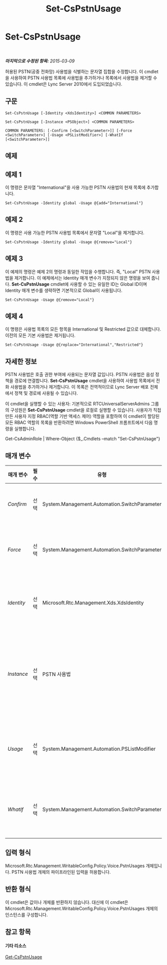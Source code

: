 ﻿---
title: Set-CsPstnUsage
TOCTitle: Set-CsPstnUsage
ms:assetid: ecba9ed6-4845-4035-933e-0c540d530b72
ms:mtpsurl: https://technet.microsoft.com/ko-kr/library/Gg399069(v=OCS.15)
ms:contentKeyID: 49305439
ms.date: 08/10/2015
mtps_version: v=OCS.15
ms.translationtype: HT
---

# Set-CsPstnUsage

 

_**마지막으로 수정된 항목:** 2015-03-09_

허용된 PSTN(공중 전화망) 사용법을 식별하는 문자열 집합을 수정합니다. 이 cmdlet을 사용하여 PSTN 사용법 목록에 사용법을 추가하거나 목록에서 사용법을 제거할 수 있습니다. 이 cmdlet은 Lync Server 2010에서 도입되었습니다.

## 구문

    Set-CsPstnUsage [-Identity <XdsIdentity>] <COMMON PARAMETERS>

    Set-CsPstnUsage [-Instance <PSObject>] <COMMON PARAMETERS>

    COMMON PARAMETERS: [-Confirm [<SwitchParameter>]] [-Force <SwitchParameter>] [-Usage <PSListModifier>] [-WhatIf [<SwitchParameter>]]

## 예제

## 예제 1

이 명령은 문자열 "International"을 사용 가능한 PSTN 사용법의 현재 목록에 추가합니다.

    Set-CsPstnUsage -Identity global -Usage @{add="International"}

## 예제 2

이 명령은 사용 가능한 PSTN 사용법 목록에서 문자열 "Local"을 제거합니다.

    Set-CsPstnUsage -Identity global -Usage @{remove="Local"}

## 예제 3

이 예제의 명령은 예제 2의 명령과 동일한 작업을 수행합니다. 즉, "Local" PSTN 사용법을 제거합니다. 이 예제에서는 Identity 매개 변수가 지정되지 않은 명령을 보여 줍니다. **Set-CsPstnUsage** cmdlet에 사용할 수 있는 유일한 ID는 Global ID이며 Identity 매개 변수를 생략하면 기본적으로 Global이 사용됩니다.

    Set-CsPstnUsage -Usage @{remove="Local"}

## 예제 4

이 명령은 사용법 목록의 모든 항목을 International 및 Restricted 값으로 대체합니다. 이전의 모든 기본 사용법은 제거됩니다.

    Set-CsPstnUsage -Usage @{replace="International","Restricted"}

## 자세한 정보

PSTN 사용법은 호출 권한 부여에 사용되는 문자열 값입니다. PSTN 사용법은 음성 정책을 경로에 연결합니다. **Set-CsPstnUsage** cmdlet을 사용하여 사용법 목록에서 전화 사용법을 추가하거나 제거합니다. 이 목록은 전역적이므로 Lync Server 배포 전체에서 정책 및 경로에 사용될 수 있습니다.

이 cmdlet을 실행할 수 있는 사용자: 기본적으로 RTCUniversalServerAdmins 그룹의 구성원은 **Set-CsPstnUsage** cmdlet을 로컬로 실행할 수 있습니다. 사용자가 직접 만든 사용자 지정 RBAC(역할 기반 액세스 제어) 역할을 포함하여 이 cmdlet이 할당된 모든 RBAC 역할의 목록을 반환하려면 Windows PowerShell 프롬프트에서 다음 명령을 실행합니다.

Get-CsAdminRole | Where-Object {$\_.Cmdlets –match "Set-CsPstnUsage"}

## 매개 변수


<table>
<colgroup>
<col style="width: 25%" />
<col style="width: 25%" />
<col style="width: 25%" />
<col style="width: 25%" />
</colgroup>
<thead>
<tr class="header">
<th>매개 변수</th>
<th>필수</th>
<th>유형</th>
<th>설명</th>
</tr>
</thead>
<tbody>
<tr class="odd">
<td><p><em>Confirm</em></p></td>
<td><p>선택</p></td>
<td><p>System.Management.Automation.SwitchParameter</p></td>
<td><p>명령을 실행하기 전에 확인 메시지를 표시합니다.</p></td>
</tr>
<tr class="even">
<td><p><em>Force</em></p></td>
<td><p>선택</p></td>
<td><p>System.Management.Automation.SwitchParameter</p></td>
<td><p>변경 내용을 적용하기 전에 표시될 수 있는 확인 메시지를 숨깁니다.</p></td>
</tr>
<tr class="odd">
<td><p><em>Identity</em></p></td>
<td><p>선택</p></td>
<td><p>Microsoft.Rtc.Management.Xds.XdsIdentity</p></td>
<td><p>이러한 설정이 적용되는 범위입니다. 이 cmdlet의 ID는 항상 Global입니다.</p></td>
</tr>
<tr class="even">
<td><p><em>Instance</em></p></td>
<td><p>선택</p></td>
<td><p>PSTN 사용법</p></td>
<td><p>PSTN 사용법 개체에 대한 참조입니다. 이 개체의 유형은 PstnUsages여야 하며, <strong>Get-CsPstnUsage</strong> cmdlet을 호출하여 검색할 수 있습니다.</p></td>
</tr>
<tr class="odd">
<td><p><em>Usage</em></p></td>
<td><p>선택</p></td>
<td><p>System.Management.Automation.PSListModifier</p></td>
<td><p>허용되는 사용법 문자열의 목록을 포함합니다. 이러한 항목은 임의의 문자열 값일 수 있습니다.</p></td>
</tr>
<tr class="even">
<td><p><em>WhatIf</em></p></td>
<td><p>선택</p></td>
<td><p>System.Management.Automation.SwitchParameter</p></td>
<td><p>명령을 실제로 실행하지 않고도 명령이 실행될 경우 발생할 수 있는 현상을 설명합니다.</p></td>
</tr>
</tbody>
</table>


## 입력 형식

Microsoft.Rtc.Management.WritableConfig.Policy.Voice.PstnUsages 개체입니다. PSTN 사용법 개체의 파이프라인된 입력을 허용합니다.

## 반환 형식

이 cmdlet은 값이나 개체를 반환하지 않습니다. 대신에 이 cmdlet은 Microsoft.Rtc.Management.WritableConfig.Policy.Voice.PstnUsages 개체의 인스턴스를 구성합니다.

## 참고 항목

#### 기타 리소스

[Get-CsPstnUsage](get-cspstnusage.md)

